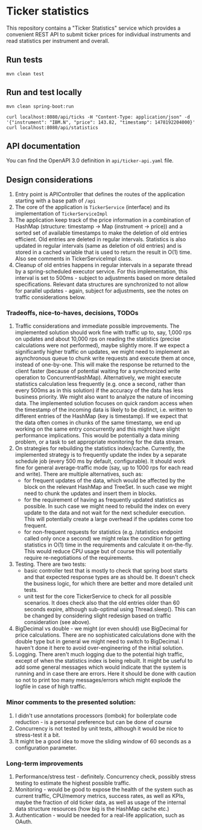 # Ticker statistics
This repository contains a "Ticker Statistics" service which provides a convenient REST API
to submit ticker prices for individual instruments and read statistics per instrument and overall.

## Run tests
`mvn clean test`

## Run and test locally
```
mvn clean spring-boot:run

curl localhost:8080/api/ticks -H "Content-Type: application/json" -d '{"instrument": "IBM.N", "price": 143.82, "timestamp": 1478192204000}'
curl localhost:8080/api/statistics
```

## API documentation
You can find the OpenAPI 3.0 definition in `api/ticker-api.yaml` file.


## Design considerations

1. Entry point is APIController that defines the routes of the application starting with a base path of `/api`
2. The core of the application is `TickerService` (interface) and its implementation of `TickerServiceImpl`
3. The application keep track of the price information in a combination of HashMap
(structure: timestamp -> Map (instrument -> price)) and a sorted set of available timestamps to make the deletion of
old entries efficient. Old entries are deleted in regular intervals. Statistics is also updated in regular intervals
(same as deletion of old entries) and is stored in a cached variable that is used to return the result in O(1) time.
Also see comments in TickerServiceImpl class.
4. Cleanup of old entries happens in regular intervals in a separate thread by a spring-scheduled executor service.
For this implementation, this interval is set to 500ms - subject to adjustments based on more detailed specifications.
Relevant data structures are synchronized to not allow for parallel updates - again, subject for adjustments,
see the notes on traffic considerations below.


### Tradeoffs, nice-to-haves, decisions, TODOs

1. Traffic considerations and immediate possible improvements. The implemented solution should work fine with
   traffic up to, say, 1,000 rps on updates and about 10,000 rps on reading the statistics
   (precise calculations were not performed), maybe slightly more. If we expect a significantly
   higher traffic on updates, we might need to implement an asynchronous queue to chunk write requests and execute them
   at once, instead of one-by-one. This will make the response be returned to the client faster (because of potential
   waiting for a synchronized write operation to ConcurrentHashMap). Alternatively, we might execute statistics
   calculation less frequently (e.g. once a second, rather than every 500ms as in this solution)
   if the accuracy of the data has less business priority.
   We might also want to analyze the nature of incoming data. The implemented solution focuses on quick random access
   when the timestamp of the incoming data is likely to be distinct, i.e. written to different entries of the HashMap
   (key is timestamp). If we expect that the data often comes in chunks of the same timestamp, we end up working on
   the same entry concurrently and this might have slight performance implications. This would be potentially a data
   mining problem, or a task to set appropriate monitoring for the data stream.
2. On strategies for rebuilding the statistics index/cache. Currently, the implemented strategy is to frequently update
   the index by a separate schedule job (every 500 ms by default, configurable). It should work fine for general
   average-traffic mode (say, up to 1000 rps for each read and write). There are multiple alternatives, such as:
   - for frequent updates of the data, which would be affected by the block on the relevant HashMap and TreeSet.
     In such case we might need to chunk the updates and insert them in blocks.
   - for the requirement of having as frequently updated statistics as possible. In such case we might need to rebuild
     the index on every update to the data and not wait for the next scheduler execution.
     This will potentially create a large overhead if the updates come too frequent.
   - for non-frequent requests for statistics (e.g. /statistics endpoint called only once a second) we might
     relax the condition for getting statistics in O(1) time in the requirements and calculate it on-the-fly.
     This would reduce CPU usage but of course this will potentially require re-negotiations of the requirements.
3. Testing. There are two tests:
   - basic controller test that is mostly to check that spring boot starts and that expected response types
    are as should be. It doesn't check the business logic, for which there are better and more detailed unit tests.
   - unit test for the core TickerService to check for all possible scenarios. It does check also that the old entries
    older than 60 seconds expire, although sub-optimal using Thread.sleep(). This can be changed by considering slight
    redesign based on traffic consideration (see above).
4. BigDecimal vs double - we might (or even should) use BigDecimal for price calculations. There are no sophisticated
   calculations done with the double type but in general we might need to switch to BigDecimal. I haven't done it here
   to avoid over-engineering of the initial solution.
5. Logging. There aren't much logging due to the potential high traffic, except of when the statistics index
   is being rebuilt. It might be useful to add some general messages which would indicate that the system is
   running and in case there are errors. Here it should be done with caution so not to print too many messages/errors
   which might explode the logfile in case of high traffic.

### Minor comments to the presented solution:
1. I didn't use annotations processors (lombok) for boilerplate code reduction - is a personal preference but can
   be done of course
2. Concurrency is not tested by unit tests, although it would be nice to stress-test it a bit.
3. It might be a good idea to move the sliding window of 60 seconds as a configuration parameter.

### Long-term improvements
1. Performance/stress test - definitely. Concurrency check, possibly stress testing to estimate the
   highest possible traffic.
2. Monitoring - would be good to expose the health of the system such as current traffic, CPU/memory metrics,
   success rates, as well as KPIs, maybe the fraction of old ticker data, as well as usage of the internal data
   structure resources (how big is the HashMap cache etc.)
3. Authentication - would be needed for a real-life application, such as OAuth.
